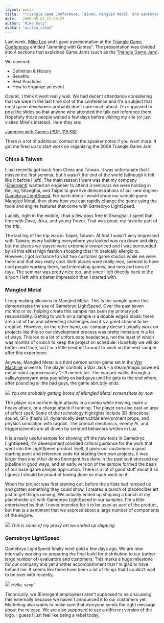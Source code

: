 ```yaml
---
layout: posts
title:  "Triangle Game Conference, Taiwan, Mangled Metal, and Gamebryo LightSpeed"
date:   2009-05-04 22:23:27
author: "Mike Daly"
avatar: "willow_calm2"
---
```

Last week, [Mike Lee](http://www.gamedrinkcode.com/blog/) and I gave a presentation at the [Triangle Game Conference](http://www.trianglegameconference.com/) entitled &quot;Jamming with Games&quot;. The presentation was divided into 4 sections that explained Game Jams (such as the [Triangle Game Jam](http://www.trianglegamejam.com/)).

We covered:

* Definition &amp; History
* Benefits
* Best Practices
* How to organize an event

Overall, I think it went really well. We had decent attendance considering that we were in the last time slot of the conference and it's a subject that most game developers probably don't care much about. I'm supposed to post the slides so that anyone who attended the talk can reference them. Hopefully those people waited a few days before visiting my site (or just visited Mike's instead). Here they are:

[Jamming with Games (PDF, 119 KB)](https://content.duelingmonkeys.com/filespace/mike/jamming-with-games.pdf)

There is a lot of additional context in the speaker notes if you want more. It got me fired up to start work on organizing the 2009 Triangle Game Jam.

### China &amp; Taiwan

I just recently got back from China and Taiwan. It was unfortunate that I missed the first seminar, but it wasn't the end of the world (although it felt like it before I left). The main reason I went was that my company ([Emergent](http://www.emergent.net)) wanted an engineer to attend 3 seminars we were holding in Beijing, Shanghai, and Taipei to give live demonstrations of our new engine: [Gamebryo LightSpeed](http://www.emergent.net/en/Products/Gamebryo-LightSpeed/What-is-LightSpeed/). For each demo I would show our sample game Mangled Metal, then show how you can rapidly change the game using the tools and engine features that come with Gamebryo LightSpeed.

Luckily, right in the middle, I had a few days free in Shanghai. I spent that time with Dave, Joka, and young Trevor. That was great; my favorite part of the trip.

The last leg of the trip was in Taipei, Taiwan. At first I wasn't very impressed with Taiwan; every building everywhere you looked was run down and dirty, but the places we stayed were extremely overpriced and I was surrounded by all this elitist high fashion shopping that I'm basically allergic to. However, I got a chance to visit two customer game studios while we were there and that was really cool. Both places were really nice, seemed to have cool people working there, had interesting games, and tons and tons of toys. The seminar was pretty nice too, and since I left directly back to the airport I left with a better impression than I started with.

### Mangled Metal

I keep making allusions to Mangled Metal. This is the sample game that demonstrates the use of Gamebryo LightSpeed. Over the past seven months or so, helping create this sample has been my primary job responsibility. Getting to work on a sample is a double edged blade; there are a lot of fun and interesting challenges and it's a great chance to be creative. However, on the other hand, our company doesn't usually work on projects like this so our development process was pretty immature in a lot of ways. This led to a lot of unfortunate headaches, not the least of which was months of crunch to keep the project on schedule. Hopefully we will do better next time, but I'm a little hesitant to want to work on the next sample after this experience.

Anyway, Mangled Metal is a third person action game set in the [War Machine](http://www.privateerpress.com/WARMACHINE/) universe. The player controls a War Jack - a steam/magic powered metal robot approximately 2~3 meters tall. The warjack walks through a valley/graveyard area pounding on bad guys until he gets to the end where, after pounding all the bad guys, the game abruptly ends.

![](http://www.duelingmonkeys.com/filespace/mike/mangledmetal15_mid.jpg)
_You are probably getting bored of Mangled Metal screenshots by now_

The player can perform light attacks in a combo while moving, make a heavy attack, or a charge attack if running. The player can also cast an area of effect spell. Some of the technology highlights include 3D directional sound, GFx (flash) UI, dynamically destructible environment props, and physics simulation with ragdoll. The combat mechanics, enemy AI, and triggers/events are all driven by scripted behaviors written in Lua.

It is a really useful sample for showing off the new tools in Gamebryo LightSpeed, it's development provided critical guidance for the work that went into the LightSpeed product itself, it gives our customers a good starting point and reference code for starting their own projects, it was larger than any other demo Emergent has done in the past so it stressed our pipeline in good ways, and an early version of the sample formed the basis of our base game sample application. There is a lot of good stuff about it so I guess I should be proud of having done so much work on it.

When the project was first starting out, before the artists had ramped up and gotten something they could show, I created a bunch of placeholder art just to get things running. We actually ended up shipping a bunch of my placeholder art with Gamebryo LightSpeed in our samples. I'm a little entertained by that; I never intended for it to be used as part of the product, but that is a sentiment that we express about a large number of components of the engine.

![](http://www.duelingmonkeys.com/filespace/mike/mangledmetal2_mid.jpg)
_This is some of my proxy art we ended up shipping_

### Gamebryo LightSpeed

Gamebryo LightSpeed finally went gold a few days ago. We are now internally working on preparing the final build for distribution to our (rather large number of) evaluators and customers. This marks a huge milestone for our company and yet another accomplishment that I'm glad to have behind me. It seems like there have been a lot of things that I couldn't wait to be over with recently.

![](http://www.duelingmonkeys.com/filespace/mike/lightspeedlogo.jpg)
_Hello, sexy!_

Technically, we (Emergent employees) aren't supposed to be discussing this externally because we haven't announced it to our customers yet. Marketing also wants to make sure that everyone sends the right message about the release. We are also supposed to use a different version of the logo. I guess I just feel like being a rebel today.
